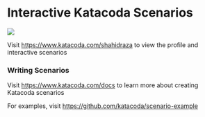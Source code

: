 # Interactive Katacoda Scenarios

[![](http://shields.katacoda.com/katacoda/shahidraza/count.svg)](https://www.katacoda.com/shahidraza "Get your profile on Katacoda.com")

Visit https://www.katacoda.com/shahidraza to view the profile and interactive scenarios

### Writing Scenarios
Visit https://www.katacoda.com/docs to learn more about creating Katacoda scenarios

For examples, visit https://github.com/katacoda/scenario-example
